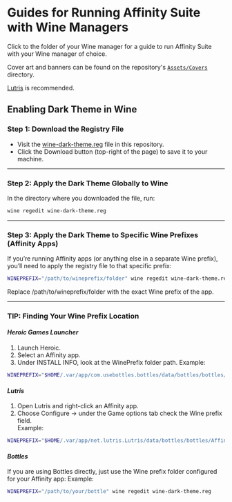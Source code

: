 # Guides for Running Affinity Suite with Wine Managers

Click to the folder of your Wine manager for a guide to run Affinity Suite with your Wine manager of choice.

Cover art and banners can be found on the repository's [`Assets/Covers`](/Assets/Covers) directory.

[Lutris](https://github.com/seapear/AffinityOnLinux/blob/main/Guides/Lutris/Guide.md) is recommended.

## Enabling Dark Theme in Wine

### Step 1: Download the Registry File

- Visit the [wine-dark-theme.reg](/Auxillary/Other/wine-dark-theme.reg) file in this repository.  
- Click the Download button (top-right of the page) to save it to your machine.

---

### Step 2: Apply the Dark Theme Globally to Wine

In the directory where you downloaded the file, run:

```bash
wine regedit wine-dark-theme.reg
```

---

### Step 3: Apply the Dark Theme to Specific Wine Prefixes (Affinity Apps)
If you’re running Affinity apps (or anything else in a separate Wine prefix), you’ll need to apply the registry file to that specific prefix:

```bash
WINEPREFIX="/path/to/wineprefix/folder" wine regedit wine-dark-theme.reg
```
Replace /path/to/wineprefix/folder with the exact Wine prefix of the app.

---

### TIP: Finding Your Wine Prefix Location

#### _Heroic Games Launcher_
  1. Launch Heroic.
  2. Select an Affinity app.
  3. Under INSTALL INFO, look at the WinePrefix folder path.
  Example:
  ```bash
  WINEPREFIX="$HOME/.var/app/com.usebottles.bottles/data/bottles/bottles/Affinity" wine regedit wine-dark-theme.reg
  ```

#### _Lutris_
  1. Open Lutris and right-click an Affinity app.  
  2. Choose Configure → under the Game options tab check the Wine prefix field.  
  Example:
  ```bash
  WINEPREFIX="$HOME/.var/app/net.lutris.Lutris/data/bottles/bottles/Affinity" wine regedit wine-dark-theme.reg
  ```

#### _Bottles_
  If you are using Bottles directly, just use the Wine prefix folder configured for your Affinity app:
  Example:  
  ```bash
  WINEPREFIX="/path/to/your/bottle" wine regedit wine-dark-theme.reg
  ```
